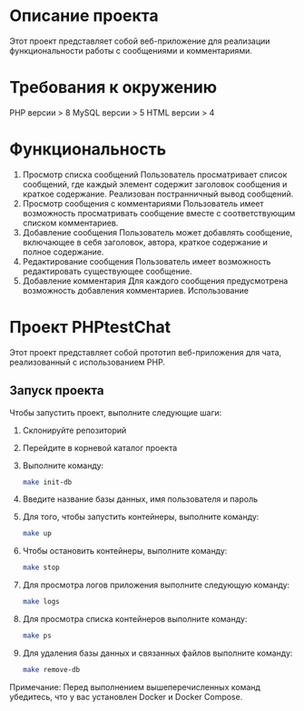 # Описание проекта
Этот проект представляет собой веб-приложение для реализации функциональности работы с сообщениями и комментариями.

# Требования к окружению
PHP версии > 8
MySQL версии > 5
HTML версии > 4
# Функциональность
1. Просмотр списка сообщений
Пользователь просматривает список сообщений, где каждый элемент содержит заголовок сообщения и краткое содержание.
Реализован постранничный вывод сообщений.
2. Просмотр сообщения с комментариями
Пользователь имеет возможность просматривать сообщение вместе с соответствующим списком комментариев.
3. Добавление сообщения
Пользователь может добавлять сообщение, включающее в себя заголовок, автора, краткое содержание и полное содержание.
4. Редактирование сообщения
Пользователь имеет возможность редактировать существующее сообщение.
5. Добавление комментария
Для каждого сообщения предусмотрена возможность добавления комментариев.
Использование



# Проект PHPtestChat

Этот проект представляет собой прототип веб-приложения для чата, реализованный с использованием PHP.

## Запуск проекта

Чтобы запустить проект, выполните следующие шаги:

1. Склонируйте репозиторий

2. Перейдите в корневой каталог проекта

3. Выполните команду:
   ```bash
   make init-db

4. Введите название базы данных, имя пользователя и пароль

5. Для того, чтобы запустить контейнеры, выполните команду:
   ```bash
   make up

6. Чтобы остановить контейнеры, выполните команду:
   ```bash
   make stop

7. Для просмотра логов приложения выполните следующую команду:
   ```bash
   make logs

8. Для просмотра списка контейнеров выполните команду:
   ```bash
   make ps

9. Для удаления базы данных и связанных файлов выполните команду:
   ```bash
   make remove-db

Примечание: Перед выполнением вышеперечисленных команд убедитесь, что у вас установлен Docker и Docker Compose.